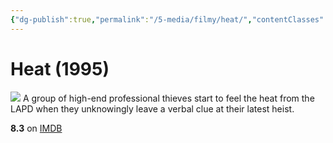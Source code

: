 ```yaml
---
{"dg-publish":true,"permalink":"/5-media/filmy/heat/","contentClasses":"movie","tags":["to-watch","фильм","#Action","#Crime","#Drama"]}
---
```


# Heat (1995)
![](https://m.media-amazon.com/images/M/MV5BYjZjNTJlZGUtZTE1Ny00ZDc4LTgwYjUtMzk0NDgwYzZjYTk1XkEyXkFqcGdeQXVyNjU0OTQ0OTY@._V1_SX300.jpg)
A group of high-end professional thieves start to feel the heat from the LAPD when they unknowingly leave a verbal clue at their latest heist.

**8.3** on [IMDB](https://www.imdb.com/title/tt0113277)
